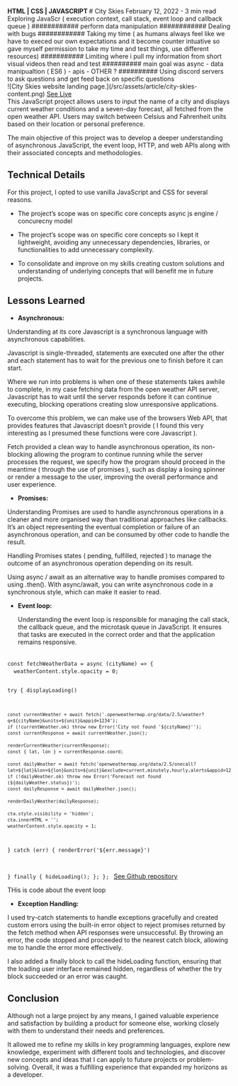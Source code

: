 <section className='article__header'>
  <span> 
    <strong>
    HTML | CSS | JAVASCRIPT
    </strong>
  </span>
  # City Skies
  <span>
    February 12, 2022 - 3 min read
  </span>
</section>
Exploring JavaScr ( execution context, call stack, event loop and callback queue )
############ perform data manipulation
############ Dealing with bugs
############ Taking my time ( as humans always feel like we have to execed our own expectations and it become counter intuative so gave myself permission to take my time and test things, use different resources)
########### Limiting where i pull my information from short visual videos then read and test
########## main goal was async - data manipualtion ( ES6 ) - apis - OTHER ?
########## Using discord servers to ask questions and get feed back on specific questions

<section className='article__banner'>
  ![City Skies website landing page.](/src/assets/article/city-skies-content.png)
  <span className='article__banner-caption'>
    <a
      href='https://atrp87.github.io/City_Skies/'
      target='_blank'
      rel='noopener noreferrer'
      aria-label='Go to hosted project'
      >
      See Live
    </a>
  </span>
</section>

<section className='article__body'>
  <div className='content'>
This JavaScript project allows users to input the name of a city and displays current weather conditions and a seven-day forecast, all fetched from the open weather API. Users may switch between Celsius and Fahrenheit units based on their location or personal preference.

The main objective of this project was to develop a deeper understanding of asynchronous JavaScript, the event loop, HTTP, and web APIs along with their associated concepts and methodologies.

## Technical Details

For this project, I opted to use vanilla JavaScript and CSS for several reasons.

- The project’s scope was on specific core concepts async js engine / concurecny model

- The project’s scope was on specific core concepts so I kept it lightweight, avoiding any unnecessary dependencies, libraries, or functionalities to add unnecessary complexity.

- To consolidate and improve on my skills creating custom solutions and understanding of underlying concepts that will benefit me in future projects.

## Lessons Learned

- <strong>Asynchronous:</strong>

Understanding at its core Javascript is a synchronous language with asynchronous capabilities.

Javascript is single-threaded, statements are executed one after the other and each statement has to wait for the previous one to finish before it can start.

Where we run into problems is when one of these statements takes awhile to complete, in my case fetching data from the open weather API server, Javascript has to wait until the server responds before it can continue executing, blocking operations creating slow unresponsive applications.

To overcome this problem, we can make use of the browsers Web API, that provides features that Javascript doesn’t provide ( I found this very interesting as I presumed these functions were core Javascript ).

Fetch provided a clean way to handle asynchronous operation, its non-blocking allowing the program to continue running while the server processes the request, we specify how the program should proceed in the meantime ( through the use of promises ), such as display a losing spinner or render a message to the user, improving the overall performance and user experience.

- <strong>Promises:</strong>

Understanding Promises are used to handle asynchronous operations in a cleaner and more organised way than traditional approaches like callbacks. It’s an object representing the eventual completion or failure of an asynchronous operation, and can be consumed by other code to handle the result.

Handling Promises states ( pending, fulfilled, rejected ) to manage the outcome of an asynchronous operation depending on its result.

Using async / await as an alternative way to handle promises compared to using .then().
With async/await, you can write asynchronous code in a synchronous style, which can make it easier to read.

- <strong>Event loop:</strong>

  Understanding the event loop is responsible for managing the call stack, the callback queue, and the microtask queue in JavaScript. It ensures that tasks are executed in the correct order and that the application remains responsive.

<section className='article__banner'>
  <Code language="javascript">
const fetchWeatherData = async (cityName) => {
  weatherContent.style.opacity = 0;

try {
displayLoading()

    const currentWeather = await fetch('.openweathermap.org/data/2.5/weather?q=${cityName}&units=${unit}&appid=1234');
    if (!currentWeather.ok) throw new Error('City not found '${cityName}'');
    const currentResponse = await currentWeather.json();

    renderCurrentWeather(currentResponse);
    const { lat, lon } = currentResponse.coord;

    const dailyWeather = await fetch('openweathermap.org/data/2.5/onecall?lat=${lat}&lon=${lon}&units=${unit}&exclude=current,minutely,hourly,alerts&appid=1234');
    if (!dailyWeather.ok) throw new Error('Forecast not found (${dailyWeather.status})');
    const dailyResponse = await dailyWeather.json();

    renderDailyWeather(dailyResponse);

    cta.style.visibility = 'hidden';
    cta.innerHTML = '';
    weatherContent.style.opacity = 1;

} catch (err) {
renderError('${err.message}')

} finally {
hideLoading();
};
};
</Code>
<span className='article__banner-caption'>
<a
        href='https://github.com/atrp87/City_Skies'
        target='_blank'
        rel='noopener noreferrer'
        aria-label='Go to project Github repository'
        >
See Github repository
</a>
</span>

</section>

THis is code about the <span className='article__content-highlight'>event loop</span>

- <strong>Exception Handling:</strong>

I used try-catch statements to handle exceptions gracefully and created custom errors using the built-in error object to reject promises returned by the fetch method when API responses were unsuccessful. By throwing an error, the code stopped and proceeded to the nearest catch block, allowing me to handle the error more effectively.

I also added a finally block to call the hideLoading function, ensuring that the loading user interface remained hidden, regardless of whether the try block succeeded or an error was caught.

## Conclusion

Although not a large project by any means, I gained valuable experience and satisfaction by building a product for someone else, working closely with them to understand their needs and preferences.

It allowed me to refine my skills in key programming languages, explore new knowledge, experiment with different tools and technologies, and discover new concepts and ideas that I can apply to future projects or problem-solving. Overall, it was a fulfilling experience that expanded my horizons as a developer.

  </div>
</section>

